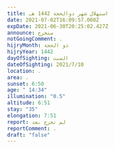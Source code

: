 ```yaml
---
title: استهلال شهر ذوالحجة 1442 هـ
date: 2021-07-02T16:09:57.008Z
expDate: 2021-06-30T20:25:02.427Z
announce: ستخرج
notGoingComment: .
hijryMonth: ذو الحجة
hijryYear: 1442
dayOfSighting: السبت
dateOfSighting: 2021/7/10
location: .
area: .
sunset: 6:50
age: " 14:34"
illumination: "0.5"
altitude: 6:51
stay: "35"
elongation: 7:51
report: لم تخرج بعد
reportComment: .
draft: "false"
---
```

